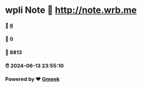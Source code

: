 # wpli Note :link: http://note.wrb.me 
### :page_facing_up: [6](http://note.wrb.me/tag.html) 
### :speech_balloon: 0 
### :hibiscus: 8813 
### :alarm_clock: 2024-06-13 23:55:10 
### Powered by :heart: [Gmeek](https://github.com/Meekdai/Gmeek)
